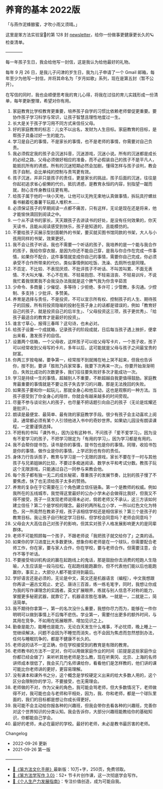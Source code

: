 # 养育的基本 2022版

「与燕作泥蜂酿蜜，才吹小雨又须晴。」

这里是笨方法实验室🧪的第 128 封 <a href="https://www.getrevue.co/profile/HardWayLab?utm_campaign=%E7%AC%A8%E6%96%B9%E6%B3%95%E5%AE%9E%E9%AA%8C%E5%AE%A4%E6%9D%A5%E4%BF%A1&utm_medium=email&utm_source=Revue%20newsletter" target="_blank">newsletter</a>，给你一份做事更健康更长久的🪐检查清单。

————

每一年孩子生日，我会给他写一封信，这是我认为给他最好的礼物。

每年 9 月 26 日，是我儿子问津的岁生日，我为儿子申请了一个 Gmail 邮箱，每年至少为他写一封信，并将其命名为「岁月如歌」系列，现在是第五封（暂不公开）。

在写信的同时，我也会顺便思考我的育儿心得，将我在过往的育儿实践形成一份清单，每年更新整理，希望对你有用。

1. 家庭教育比学校教育更重要，培养孩子自学的习惯比依赖老师督促更重要。要协作孩子学习科学与常识，让孩子智慧且理性地度过一生。
2. 长大是关于孩子学习用不同方式来信任父母。
3. 好的家庭教育的标志：儿女不以出名，发财为人生目标。家庭教育的目标，是帮孩子具备过好一生的能力。
4. 学习是自己的事情，不是家长的事情，也不是老师的事情，你需要对自己负责。
5. 我必须假定我的孩子会沉迷抖音，沉迷游戏，沉迷小说。所有的沉迷都是成长的必经之路，父母必须做好相应的准备，而不必假装自己的孩子不是平凡人，能抵抗所有的诱惑。所有的沉迷短期必然会加剧，懂得怎样与孩子谈判，教会孩子自制，会比单纯的控制与责骂更有效。
6. 孩子沉迷，并非只是孩子的责任，更是家长的挑战，孩子后面的沉迷，往往是你起初追求省心偷懒的代价。抵抗诱惑，是教育永恒的内容，别指望一蹴而就，耐心言传身教往往更有用。
7. 给孩子属于他的一块小天地，让他可以无拘无束地认真做事情，拆玩具拧螺丝看书躺着吃番薯干玩超人堆积木……
8. 必须保证孩子的早期阅读一点都不痛苦，只有这样，无论是现在还是将来，他才能愉快滴回到阅读之中。
9. 一个从不读书的家长，天天跟孩子去讲读书的好处，是没有任何效果的，你天天读书，且能从阅读感受到快乐，孩子是知道的，且能模仿的。
10. 不要给孩子买展示型封面朝外的书架，要买就买图书馆同款的书架，大人与小孩用同样的书架，效果更好。
11. 我不会让孩子听话，我也不需要一个听话的孩子，我培养的是一个能与我合作的孩子，我给你穿衣服，是因为你还不能自己穿，是我与你合作在完成一件事情，如果你不配合，这件事情就变成你自己的事情，需要你自己完成，你必须承受不合作所带来的代价。类似事情例如吃饭、洗澡、去厕所也是同理。
12. 不否定、不比较、不表现厌烦、不批评孩子不听话、不叫苦叫累、不面无表情、不大叫大嚷、不心不在焉、不轻易抱怨、不轻易沮丧、不轻易训斥，不说我忙着我很累我不会我没办法我就是这个脾气我为你含辛茹苦
13. 少命令、多商量；少催促、多等待；少拒绝、多许可；少管教，多沟通。少控制、多支持；少批评、多赞美。
14. 养育是选择与责任，不是投资，不可以宣示所有权、控制孩子的人生、期待孩子的回报，所有将投资隐喻的投射在孩子身上的话都是错误的，例如「教育好自己的孩子，就是投资自己的后半生」、「父母投资这三项，孩子更优秀」、「给孩子最适合的教育才是最好的投资」。
15. 谁言寸草心，报得三春晖？这句诗，也未必对。
16. 给孩子设置一个成就箱，记录孩子的阶段成就，日后每当孩子遇上挫折，便拿出来看，激发孩子的自信。
17. 设置两个信箱，一个父母收，这样孩子可以给父母写卡片，一个孩子收，孩子可以经常收到父母写的卡片。多年以后，这可能就是父母与孩子之间最宝贵的财富。
18. 你两三岁按电梯，要争第一，经常按不到就摊在地上哭不起来，但我也告诉你，按不到，要讲「胜败乃兵家常事，我要下次再来一次」。你要开始渐渐明白，失败比成功的次数更多，我们往往要失败好多次才能成功一次。
19. 学习是持续一生的事情，超越别人不重要，不断超越自我更值得鼓励。家庭教育最重要的事情就是不要让孩子失去学习的兴趣，那是无法挽回的失败。
20. 如果孩子要和你一起玩儿，那就全身心和他互动，这也是观察的一种方法。当孩子感受到了你全身心的陪伴，你就会有越来越多的时间旁观。
21. 尽量不参与谈论别人的孩子，也尽量不把话题引向自己的孩子（无论是炫耀还是批评）。
22. 朗读是最便宜、最简单、最有效的家庭教学手段。很少有孩子会主动喜欢上阅读，通常都必须有某个人引领他进入书中的奇妙世界。如果幼儿园没有朗读课程，一定要谨慎选择。
23. 不把有的书叫「课外书」，因为没有这种书，不问孩子「爱不爱学习」，因为没有不爱学习的孩子，不把学习限定为「有用的学习」，因为学习都是有用的。
24. 我不会帮你提书包，读书是你的事情，提书包也是你的事情。同理，收拾书包是你的事情，做作业是你的事情，上学迟到也有你的责任。
25. 身体力行告诉孩子，教育与学习是一个无限的游戏，家长不要在于一时与其他孩子与兄弟姐妹的比较，不要过多痴迷阅读、数学水平和考试分数。教孩子玩这个无限游戏，只能通过自己一同参与来教会他。
26. 每个孩子都有独一无二的成长秘密，尊重孩子的发展节奏，比别的孩子慢了不要焦虑，快了也无须给孩子太多的赞扬。
27. 养育的复杂在于它需要在三个角色建立信任链条。第一个是教师的权威。例如我所在的五线城市，我觉得这里最好的公办小学未必会做得比我好，但我又不得不接受，孩子一旦发现老师说得未必对，倘若老师又不承认，这三方该如何建立信任？第二个是学校的理念。最好的两所私立小学，一所以红色文化为特色，另一所竟然在教弟子规，孩子该相信学校还是相信家长？第三个是孩子的教育目标。我让孩子自行制定学习目标，但学校会同意吗？老师会同意吗？
28. 父母会大大高估自己对孩子的影响，但其实对孩子人格发展影响更大的是同辈群体。
29. 老师不可能照顾每一个孩子，不跟老师说「我把孩子就交给你了」之类的话。
30. 如果你的学习进度比大多数更快，想象你和老师是在一个球队，你需要配合老师工作，你在家，要与家人合作，你在学校，要与老师合作。但需要注意，合作不等于听话。
31. 不要接受培训机构说的赢在起跑线上的鬼话，那是鼓励你去消费的短跑人生隐喻，人生应该是一段马拉松，在起跑线能跑赢你，但不代表他们能以后也能跑赢你，事实上，大部分人都不能坚持到最后。
32. 学好语言还是必须的，无论是中文，英文还是机器语言（编程），中文我想跟你再读一遍古文观止、史记、唐诗三百首，练一练毛笔字，同时，我想让你成为我的写作课理念的实践者。英文扩展眼界，练就与别人信息不对称的能力，掌握更多秘密武器，就靠它了。机器语言胜在准确，一就是一，二就是二，简洁简单。
33. 我不期待你拿第一，第一的名次没什么重要，我想你尽力而为，能够在一件你明明可以做到事情上不后悔不悲伤。学业第一，需要付出更多的额外时间，与其用在竞争，不如用在拓展眼界、增加见识之上。
34. 勤奋是能力，能睡也是能力，无论白天发生什么难事，不必忧烦，晚上睡上一觉继续解决，问题不会因为不睡觉而消失，也不会因为焦虑而忽然想到办法，任何与睡眠抗争的，都是不健康不长久的。
35. 老师说的话不一定正确，你在学校接受到的教育是有限的教育。
36. 老师教书的方法不一定对，你可以用做家庭作业的时间（前提是这些家庭作业你都已经会做了）来听听其他老师是怎么教，现在听黄冈、北京、上海的名师讲师成本很低了，我会买几门名师课给你，看看他们是怎样教的，他们讲的课可能比你老师讲的更好，更容易理解。
37. 没有课本和课外书之分，这个概念是学校硬定义出来的给大多数人用的，这个区分会限制你的学习，不要接受，也无需理会。
38. 老师做的不对，作为父亲的角色，我可能会骂老师，但大多数情况下，老师做得不对，我可能也会与老师和平相处，因为，我、你和老师，都是一个球队里面的，我们的目标都是想让你成长得更好。
39. 我可能不会主动给你报各种的兴趣班，但我会带你去看各种的兴趣班，完善你对这个世界知识的分类认知。我会告诉你，大部分兴趣班能教给你的基础知识，你都能自己学会。
40. 最好的老师，未必在最好的学校。最好的老师，未必是教书最厉害的老师。

Changelog

* 2022-09-26 更新
* 2021-09-26 第一版

————

* <a href="https://mp.weixin.qq.com/s/aiDvXEvS9NxnJfQWTu-bYw?utm_campaign=%E7%AC%A8%E6%96%B9%E6%B3%95%E5%AE%9E%E9%AA%8C%E5%AE%A4%E6%9D%A5%E4%BF%A1&utm_medium=email&utm_source=Revue%20newsletter" target="_blank">🍓《笨方法文化手册》</a>最新版：10万+字，250页，免费领取。
* <a href="https://www.yuque.com/hardwaylab/book/luvhdr?utm_campaign=%E7%AC%A8%E6%96%B9%E6%B3%95%E5%AE%9E%E9%AA%8C%E5%AE%A4%E6%9D%A5%E4%BF%A1&utm_medium=email&utm_source=Revue%20newsletter" target="_blank">🍄《笨方法学写作 3.0》</a>：52+ 节卡片创作课，这一次彻底学会写作。
* <a href="https://www.yuque.com/hardwaylab/book/gizm18?utm_campaign=%E7%AC%A8%E6%96%B9%E6%B3%95%E5%AE%9E%E9%AA%8C%E5%AE%A4%E6%9D%A5%E4%BF%A1&utm_medium=email&utm_source=Revue%20newsletter" target="_blank">🍑《个人生产力发展指南》</a>：专注价值创造，成为可能自我。
